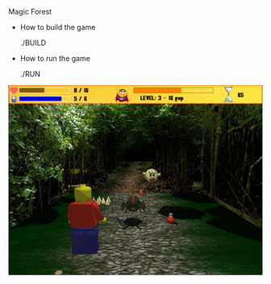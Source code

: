 Magic Forest

* How to build the game

  ./BUILD

* How to run the game

  ./RUN

![Sample game](https://github.com/Heliot7/magic-forest/blob/master/example.png?raw=true)

